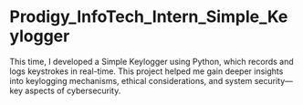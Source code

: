 # Prodigy_InfoTech_Intern_Simple_Keylogger
This time, I developed a Simple Keylogger using Python, which records and logs keystrokes in real-time. This project helped me gain deeper insights into keylogging mechanisms, ethical considerations, and system security—key aspects of cybersecurity.
